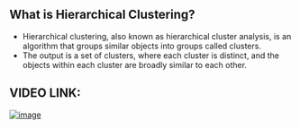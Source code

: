 


## **What is Hierarchical Clustering?**

- Hierarchical clustering, also known as hierarchical cluster analysis, is an algorithm that groups similar objects into groups called clusters.
- The output is a set of clusters, where each cluster is distinct, and the objects within each cluster are broadly similar to each other.

## VIDEO LINK: 

[![image](https://user-images.githubusercontent.com/63282184/135745082-23d5f89f-2110-4107-b72f-2f8081c43ab6.png)](https://drive.google.com/file/d/1AACMafZo3g4fN3wnLt45TZmsxxuWn2Lb/view?usp=sharing)
